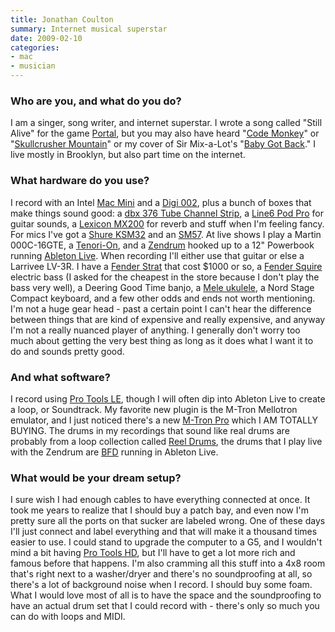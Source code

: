 ```yaml
---
title: Jonathan Coulton
summary: Internet musical superstar
date: 2009-02-10
categories:
- mac
- musician
---
```


### Who are you, and what do you do?

I am a singer, song writer, and internet superstar. I wrote a song called "Still Alive" for the game [Portal][], but you may also have heard "[Code Monkey](http://www.jonathancoulton.com/songdetails/Code%20Monkey "Information on the song 'Code Monkey'.'")" or "[Skullcrusher Mountain](http://www.jonathancoulton.com/songdetails/Skullcrusher%20Mountain "Information on the song 'Skullcrusher Mountain'.")" or my cover of Sir Mix-a-Lot's "[Baby Got Back](http://www.jonathancoulton.com/songdetails/Baby%20Got%20Back "Information on the song 'Baby Got Back'.")." I live mostly in Brooklyn, but also part time on the internet.

### What hardware do you use?

I record with an Intel [Mac Mini][mac-mini] and a [Digi 002][digi-002], plus a bunch of boxes that make things sound good: a [dbx 376 Tube Channel Strip][376], a [Line6 Pod Pro][pod-pro] for guitar sounds, a [Lexicon MX200][mx200] for reverb and stuff when I'm feeling fancy. For mics I've got a [Shure KSM32][ksm32] and an [SM57][sm57]. At live shows I play a Martin 000C-16GTE, a [Tenori-On][], and a [Zendrum][] hooked up to a 12" Powerbook running [Ableton Live][live]. When recording I'll either use that guitar or else a Larrivee LV-3R. I have a [Fender Strat][stratocaster] that cost $1000 or so, a [Fender Squire][esquire] electric bass (I asked for the cheapest in the store because I don't play the bass very well), a Deering Good Time banjo, a [Mele ukulele][mahogany-ukulele], a Nord Stage Compact keyboard, and a few other odds and ends not worth mentioning. I'm not a huge gear head - past a certain point I can't hear the difference between things that are kind of expensive and really expensive, and anyway I'm not a really nuanced player of anything. I generally don't worry too much about getting the very best thing as long as it does what I want it to do and sounds pretty good.

### And what software?

I record using [Pro Tools LE][pro-tools-le], though I will often dip into Ableton Live to create a loop, or Soundtrack. My favorite new plugin is the M-Tron Mellotron emulator, and I just noticed there's a new [M-Tron Pro][m-tron-pro] which I AM TOTALLY BUYING. The drums in my recordings that sound like real drums are probably from a loop collection called [Reel Drums][reel-drums], the drums that I play live with the Zendrum are [BFD][] running in Ableton Live.

### What would be your dream setup?

I sure wish I had enough cables to have everything connected at once. It took me years to realize that I should buy a patch bay, and even now I'm pretty sure all the ports on that sucker are labeled wrong. One of these days I'll just connect and label everything and that will make it a thousand times easier to use. I could stand to upgrade the computer to a G5, and I wouldn't mind a bit having [Pro Tools HD][pro-tools-hd], but I'll have to get a lot more rich and famous before that happens. I'm also cramming all this stuff into a 4x8 room that's right next to a washer/dryer and there's no soundproofing at all, so there's a lot of background noise when I record. I should buy some foam. What I would love most of all is to have the space and the soundproofing to have an actual drum set that I could record with - there's only so much you can do with loops and MIDI.

[376]: https://dbxpro.com/en-US/products/376 "A channel strip processor."
[bfd]: https://www.fxpansion.com/products/bfd3/ "Drum studio software."
[digi-002]: https://www.amazon.com/Digidesign-Digi-002-LE-Rackmount/dp/B0002H0GU0 "Multitrack studio hardware."
[esquire]: https://www.fender.com/series/classic/classic-series-50s-esquire-maple-fingerboard-2-color-sunburst/ "A classic 50's bass."
[ksm32]: https://www.amazon.com/Shure-KSM32-Single-Diaphragm-Microphone-Champagne/dp/B0002GZK02 "A studio microphone."
[live]: https://www.ableton.com/en/live/ "Musical creation software."
[m-tron-pro]: https://www.gforcesoftware.com/products/m-tron-pro "Virtual vintage keyboard software."
[mac-mini]: https://www.apple.com/mac-mini/ "A small desktop computer."
[mahogany-ukulele]: http://meleukulele.com/shopdisplayproducts.asp?id=2&amp;cat=Mahogany+Ukuleles "A line of Mahogany ukuleles."
[mx200]: http://www.lexiconpro.com/en-US/products/mx200 "Sound effect/reverb hardware."
[pod-pro]: https://line6.com/legacy/podpro "Hardware for creating guitar sounds."
[portal]: https://store.steampowered.com/app/620/ "An awesome, groundbreaking game."
[pro-tools-hd]: https://www.avid.com/US/products/family/Pro-Tools/Pro-Tools-HD "Audio studio software."
[pro-tools-le]: https://en.wikipedia.org/wiki/Pro_Tools#Pro_Tools_LE_systems "Music creation software."
[reel-drums]: http://reeldrums.com/home.html "Drum loop samples."
[sm57]: http://www.shure.com/americas/products/microphones/sm/sm57-instrument-microphone "An instrument microphone."
[stratocaster]: https://en.wikipedia.org/wiki/Fender_Stratocaster "An electric guitar."
[tenori-on]: http://www.global.yamaha.com/tenori-on/index.html "An awesome Japanese digital instrument."
[zendrum]: https://www.zendrum.com/ "A MIDI triggering controller."
